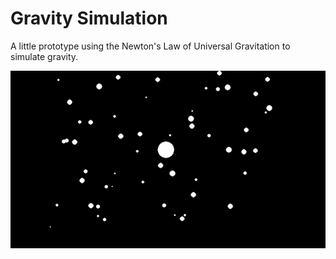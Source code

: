 # Gravity Simulation

A little prototype using the Newton's Law of Universal Gravitation to simulate gravity.

![demo](./demo.gif)